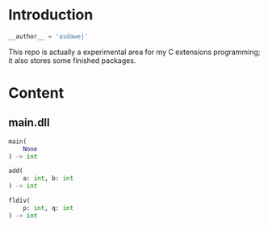 # Introduction

```Python
__author__ = 'asdawej'
```

This repo is actually a experimental area for my C extensions programming; it also stores some finished packages.

# Content

## main.dll

```Python
main(
    None
) -> int

add(
    a: int, b: int
) -> int

fldiv(
    p: int, q: int
) -> int
```